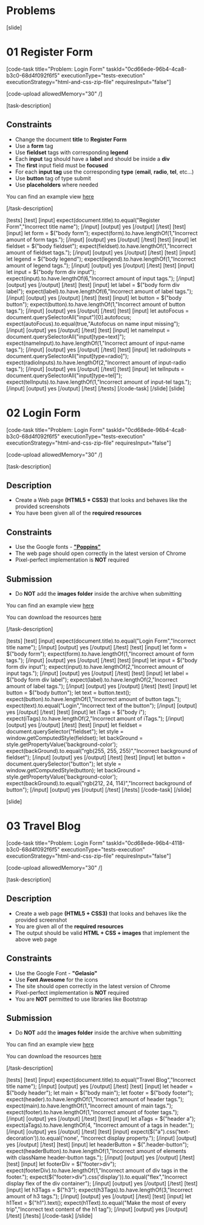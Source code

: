 # Problems

[slide]

# 01 Register Form

[code-task title="Problem: Login Form" taskId="0cd66ede-96b4-4ca8-b3c0-68d4f092f6f5" executionType="tests-execution" executionStrategy="html-and-css-zip-file" requiresInput="false"]

[code-upload allowedMemory="30" /]

[task-description]

## Constraints

* Change the document **title** to **Register Form**
* Use a **form** tag
* Use **fieldset** tags with corresponding **legend**
* Each **input** tag should have a **label** and should be inside a **div**
* The **first** input field must be **focused**
* For each **input tag** use the corresponding **type** (**email**, **radio**, **tel**, etc...)
* Use **button** tag of type submit
* Use **placeholders** where needed

You can find an example view [here](https://i.imgur.com/mDo24Cv.png)

[/task-description]

[tests]
[test]
[input]
expect(document.title).to.equal("Register Form","Incorrect title name");
[/input]
[output]
yes
[/output]
[/test]
[test]
[input]
let form = $("body form");
expect(form).to.have.lengthOf(1,"Incorrect amount of form tags.");
[/input]
[output]
yes
[/output]
[/test]
[test]
[input]
let fieldset = $("body fieldset");
expect(fieldset).to.have.lengthOf(1,"Incorrect amount of fieldset tags.");
[/input]
[output]
yes
[/output]
[/test]
[test]
[input]
let legend = $("body legend");
expect(legend).to.have.lengthOf(1,"Incorrect amount of legend tags.");
[/input]
[output]
yes
[/output]
[/test]
[test]
[input]
let input = $("body form div input");
expect(input).to.have.lengthOf(6,"Incorrect amount of input tags.");
[/input]
[output]
yes
[/output]
[/test]
[test]
[input]
let label = $("body form div label");
expect(label).to.have.lengthOf(6,"Incorrect amount of label tags.");
[/input]
[output]
yes
[/output]
[/test]
[test]
[input]
let button = $("body button");
expect(button).to.have.lengthOf(1,"Incorrect amount of button tags.");
[/input]
[output]
yes
[/output]
[/test]
[test]
[input]
let autoFocus = document.querySelectorAll("input")[0].autofocus;
expect(autoFocus).to.equal(true,"Autofocus on name input missing");
[/input]
[output]
yes
[/output]
[/test]
[test]
[input]
let nameInput = document.querySelectorAll("input[type=text]");
expect(nameInput).to.have.lengthOf(1,"Incorrect amount of input-name tags.");
[/input]
[output]
yes
[/output]
[/test]
[test]
[input]
let radioInputs = document.querySelectorAll("input[type=radio]");
expect(radioInputs).to.have.lengthOf(2,"Incorrect amount of input-radio tags.");
[/input]
[output]
yes
[/output]
[/test]
[test]
[input]
let telInputs = document.querySelectorAll("input[type=tel]");
expect(telInputs).to.have.lengthOf(1,"Incorrect amount of input-tel tags.");
[/input]
[output]
yes
[/output]
[/test]
[/tests]
[/code-task]
[/slide]
[slide]

# 02 Login Form

[code-task title="Problem: Login Form" taskId="0cd68ede-96b4-4ca8-b3c0-68d4f092f6f5" executionType="tests-execution" executionStrategy="html-and-css-zip-file" requiresInput="false"]

[code-upload allowedMemory="30" /]

[task-description]

## Description
* Create a Web page **(HTML5 + CSS3)** that looks and behaves like the provided screenshots
* You have been given all of the **required resources**

## Constraints
* Use the Google fonts - [**"Poppins"**](https://fonts.google.com/specimen/Poppins)
* The web page should open correctly in the latest version of Chrome
* Pixel-perfect implementation is **NOT** required

## Submission
* Do **NOT** add the **images folder** inside the archive when submitting

You can find an example view [here](https://i.imgur.com/ynNo6z2.png)

You can download the resources [here](https://mega.nz/file/Td4VQKZb#zYlVI8AUKZLTxyheBnABaRNotmyt-HjYMkpP_tYFAZA)

[/task-description]

[tests]
[test]
[input]
expect(document.title).to.equal("Login Form","Incorrect title name");
[/input]
[output]
yes
[/output]
[/test]
[test]
[input]
let form = $("body form");
expect(form).to.have.lengthOf(1,"Incorrect amount of form tags.");
[/input]
[output]
yes
[/output]
[/test]
[test]
[input]
let input = $("body form div input");
expect(input).to.have.lengthOf(2,"Incorrect amount of input tags.");
[/input]
[output]
yes
[/output]
[/test]
[test]
[input]
let label = $("body form div label");
expect(label).to.have.lengthOf(2,"Incorrect amount of label tags.");
[/input]
[output]
yes
[/output]
[/test]
[test]
[input]
let button = $("body button");
let text = button.text();
expect(button).to.have.lengthOf(1,"Incorrect amount of button tags.");
expect(text).to.equal("Login","Incorrect text of the button");
[/input]
[output]
yes
[/output]
[/test]
[test]
[input]
let iTags = $("body i");
expect(iTags).to.have.lengthOf(2,"Incorrect amount of iTags.");
[/input]
[output]
yes
[/output]
[/test]
[test]
[input]
let fieldset = document.querySelector("fieldset");
let style = window.getComputedStyle(fieldset);
let backGround = style.getPropertyValue('background-color');
expect(backGround).to.equal("rgb(255, 255, 255)","Incorrect background of fieldset");
[/input]
[output]
yes
[/output]
[/test]
[test]
[input]
let button = document.querySelector("button");
let style = window.getComputedStyle(button);
let backGround = style.getPropertyValue('background-color');
expect(backGround).to.equal("rgb(212, 24, 114)","Incorrect background of button");
[/input]
[output]
yes
[/output]
[/test]
[/tests]
[/code-task]
[/slide]

[slide]
# 03 Travel Blog

[code-task title="Problem: Login Form" taskId="0cd68ede-96b4-4118-b3c0-68d4f092f6f5" executionType="tests-execution" executionStrategy="html-and-css-zip-file" requiresInput="false"]

[code-upload allowedMemory="30" /]

[task-description]

## Description
* Create a web page **(HTML5 + CSS3)** that looks and behaves like the provided screenshot
* You are given all of the **required resources**
* The output should be valid **HTML + CSS + images** that implement the above web page

## Constraints
* Use the Google Font - **"Gelasio"** 
* Use **Font Awesome** for the icons
* The site should open correctly in the latest version of Chrome
* Pixel-perfect implementation is **NOT** required
* You are **NOT** permitted to use libraries like Bootstrap

## Submission
* Do **NOT** add the **images folder** inside the archive when submitting

You can find an example view [here](https://imgur.com/uo2Tz35)

You can download the resources [here](https://mega.nz/file/3V5jASia#NiQq1y9Yg_T4ZHx-n_Ie4YyTMdaiFq2HcSHImnsfrtA)

[/task-description]

[tests]
[test]
[input]
expect(document.title).to.equal("Travel Blog","Incorrect title name");
[/input]
[output]
yes
[/output]
[/test]
[test]
[input]
let header = $("body header");
let main = $("body main");
let footer = $("body footer");
expect(header).to.have.lengthOf(1,"Incorrect amount of header tags.");
expect(main).to.have.lengthOf(1,"Incorrect amount of main tags.");
expect(footer).to.have.lengthOf(1,"Incorrect amount of footer tags.");
[/input]
[output]
yes
[/output]
[/test]
[test]
[input]
let aTags = $("header a");
expect(aTags).to.have.lengthOf(4, "Incorrect amount of a tags in header.");
[/input]
[output]
yes
[/output]
[/test]
[test]
[input]
expect($("a").css('text-decoration')).to.equal('none', "Incorrect display property.");
[/input]
[output]
yes
[/output]
[/test]
[test]
[input]
let headerButton = $(".header-button");
expect(headerButton).to.have.lengthOf(1,"Incorrect amount of elements with className header-button tags.");
[/input]
[output]
yes
[/output]
[/test]
[test]
[input]
let footerDiv = $("footer>div");
expect(footerDiv).to.have.lengthOf(1,"Incorrect amount of div tags in the footer.");
expect($("footer>div").css('display')).to.equal("flex","Incorrect display flex of the div container");
[/input]
[output]
yes
[/output]
[/test]
[test]
[input]
let h3Tags = $("h3");
expect(h3Tags).to.have.lengthOf(3,"Incorrect amount of h3 tags.");
[/input]
[output]
yes
[/output]
[/test]
[test]
[input]
let h1Text = $("h1").text();
expect(h1Text).to.equal("Make the most of every trip","Incorrect text content of the h1 tag");
[/input]
[output]
yes
[/output]
[/test]
[/tests]
[/code-task]
[/slide]